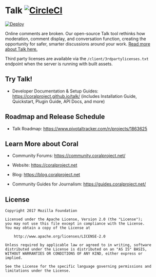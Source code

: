 # Talk [![CircleCI](https://circleci.com/gh/coralproject/talk.svg?style=svg)](https://circleci.com/gh/coralproject/talk)
[![Deploy](https://www.herokucdn.com/deploy/button.svg)](https://dashboard.heroku.com/new?template=https%3A%2F%2Fgithub.com%2Fcoralproject%2Ftalk&env[TALK_FACEBOOK_APP_ID]=ignore&env[TALK_FACEBOOK_APP_SECRET]=ignore)

Online comments are broken. Our open-source Talk tool rethinks how moderation, comment display, and conversation function, creating the opportunity for safer, smarter discussions around your work. [Read more about Talk here.](https://coralproject.net/products/talk.html)

Third party licenses are available via the `/client/3rdpartylicenses.txt`
endpoint when the server is running with built assets.

## Try Talk!

- Developer Documentation & Setup Guides: https://coralproject.github.io/talk/ (includes Installation Guide, Quickstart, Plugin Guide, API Docs, and more)

## Roadmap and Release Schedule

- Talk Roadmap: https://www.pivotaltracker.com/n/projects/1863625


## Learn More about Coral

- Community Forums: https://community.coralproject.net/

- Website: https://coralproject.net

- Blog: https://blog.coralproject.net

- Community Guides for Journalism: https://guides.coralproject.net/

## License

    Copyright 2017 Mozilla Foundation

    Licensed under the Apache License, Version 2.0 (the "License");
    you may not use this file except in compliance with the License.
    You may obtain a copy of the License at

        http://www.apache.org/licenses/LICENSE-2.0

    Unless required by applicable law or agreed to in writing, software distributed under the License is distributed on an "AS IS" BASIS, WITHOUT WARRANTIES OR CONDITIONS OF ANY KIND, either express or implied.

    See the License for the specific language governing permissions and limitations under the License.
